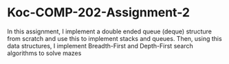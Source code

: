 # Koc-COMP-202-Assignment-2
In this assignment, I implement a double ended queue (deque) structure from scratch and use this to implement stacks and queues. Then, using this data structures, I implement Breadth-First and Depth-First search algorithms to solve mazes
